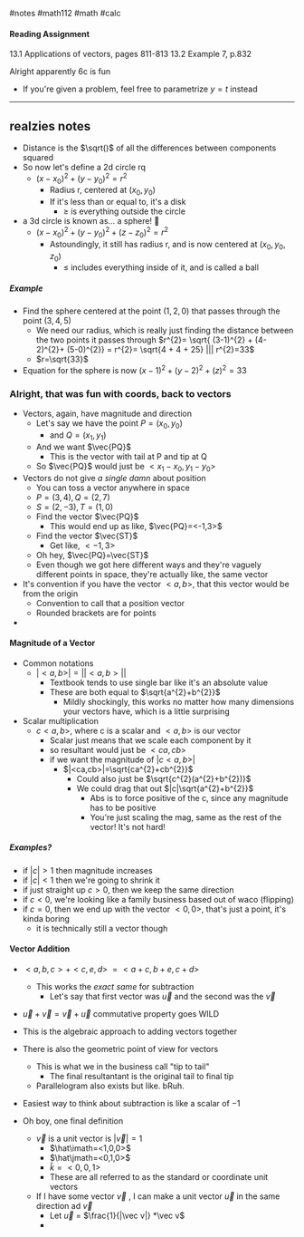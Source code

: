 #notes #math112 #math #calc


#### Reading Assignment
13.1 
	Applications of vectors, pages 811-813
13.2
	Example 7, p.832

Alright apparently 6c is fun
- If you're given a problem, feel free to parametrize $y=t$ instead


---

## realzies notes
- Distance is the $\sqrt()$ of all the differences between components squared
- So now let's define a 2d circle rq
	- $(x-x_{0})^{2} +(y-y_{0})^{2}=r^{2}$
		- Radius r, centered at $(x_{0},y_{0})$
		- If it's less than or equal to, it's a disk
			- $\geq$ is everything outside the circle
- a 3d circle is known as... a sphere! 🤯
	-  $(x-x_{0})^{2} +(y-y_{0})^{2} + (z-z_{0})^{2}=r^{2}$
		- Astoundingly, it still has radius r, and is now centered at $(x_{0}, y_{0}, z_{0})$
			- $\leq$ includes everything inside of it, and is called a ball

##### Example
- Find the sphere centered at the point $(1,2,0)$ that passes through the point $(3,4,5)$
	- We need our radius, which is really just finding the distance between the two points it passes through $r^{2}= \sqrt{ (3-1)^{2} + (4-2)^{2}+ (5-0)^{2}} = r^{2}= \sqrt{4 + 4 + 25} ||| r^{2}=33$
	- $r=\sqrt{33}$
- Equation for the sphere is now $(x-1)^{2} + (y-2)^{2} +(z)^{2}=33$


### Alright, that was fun with coords, back to vectors
- Vectors, again, have magnitude and direction 
	- Let's say we have the point $P= (x_{0}, y_{0})$
		- and $Q = (x_{1}, y_{1})$
	- And we want $\vec{PQ}$
		- This is the vector with tail at P and tip at Q
	- So $\vec{PQ}$ would just be $<x_{1}-x_{0}, y_{1}-y_{0}>$
- Vectors do not give *a single damn* about position
	- You can toss a vector anywhere in space
	- $P= (3,4), Q=(2,7)$
	- $S=(2,-3),T=(1,0)$
	- Find the vector $\vec{PQ}$
		- This would end up as like, $\vec{PQ}=<-1,3>$
	- Find the vector $\vec{ST}$
		- Get like, $<-1,3>$
	- Oh hey, $\vec{PQ}=\vec{ST}$
	- Even though we got here different ways and they're vaguely different points in space, they're actually like, the same vector
- It's convention if you have the vector $<a,b>$, that this vector would be from the origin
	- Convention to call that a position vector
	- Rounded brackets are for points
-

#### Magnitude of a Vector
- Common notations
	- $| <a,b>|=||<a,b>||$
		- Textbook tends to use single bar like it's an absolute value
		- These are both equal to $\sqrt{a^{2}+b^{2}}$
			- Mildly shockingly, this works no matter how many dimensions your vectors have, which is a little surprising
- Scalar multiplication
	- $c<a,b>$, where c is a scalar and $<a,b>$ is our vector
		- Scalar just means that we scale each component by it
		- so resultant would just be $<ca,cb>$
		- if we want the magnitude of $|c<a,b>|$
			- $|<ca,cb>|=\sqrt{ca^{2}+cb^{2}}$
				- Could also just be $\sqrt{c^{2}(a^{2}+b^{2})}$
				- We could drag that out $|c|\sqrt{a^{2}+b^{2}}$
					- Abs is to force positive of the c, since any magnitude has to be positive
					- You're just scaling the mag, same as the rest of the vector! It's not hard!
##### Examples?
- if $|c|> 1$ then magnitude increases
- if $|c|<1$ then we're going to shrink it
- if just straight up $c >0$, then we keep the same direction
- if $c<0$, we're looking like a family business based out of waco (flipping)
- if $c=0$, then we end up with the vector $<0,0>$, that's just a point, it's kinda boring
	- it is technically still a vector though 


#### Vector Addition
- $<a,b,c>+<c,e,d>\ = <a+c,b+e,c+d>$
	- This works the *exact same* for subtraction
		- Let's say that first vector was $\vec{u}$ and the second was the $\vec{v}$
- $\vec{u}+\vec{v}=\vec{v}+\vec{u}$ commutative property goes WILD
- This is the algebraic approach to adding vectors together
- There is also the geometric point of view for vectors
	- This is what we in the business call "tip to tail"
		- The final resultantant is the original tail to final tip
	- Parallelogram also exists but like. bRuh.
- Easiest way to think about subtraction is like a scalar of $-1$ 



- Oh boy, one final definition
	- $\vec v$ is a unit vector is $|\vec{v}|=1$
		- $\hat\imath=<1,0,0>$
		- $\hat\jmath=<0,1,0>$
		- $\hat k=<0,0,1>$
		- These are all referred to as the standard or coordinate unit vectors
	- If I have some vector $\vec v$ , I can make a unit vector $\vec u$ in the same direction ad $\vec v$
		- Let $\vec u$ = $\frac{1}{|\vec v|} *\vec v$
		- 